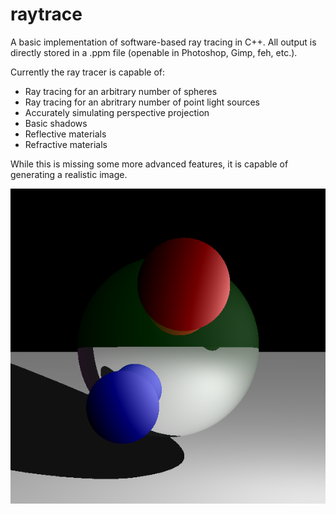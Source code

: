 # raytrace

A basic implementation of software-based ray tracing in C++. All output is directly stored in a .ppm file (openable in Photoshop, Gimp, feh, etc.).

Currently the ray tracer is capable of:
- Ray tracing for an arbitrary number of spheres
- Ray tracing for an abritrary number of point light sources
- Accurately simulating perspective projection
- Basic shadows
- Reflective materials
- Refractive materials

While this is missing some more advanced features, it is capable of generating a realistic image.

<p align="center">
  <img src="https://github.com/MikeChunko/raytrace/blob/master/result.png">
</p>
